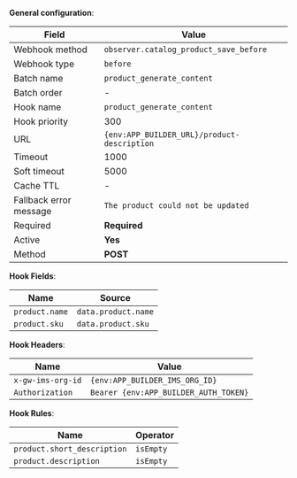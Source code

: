 **General configuration**:

Field | Value
--- | ---
Webhook method | `observer.catalog_product_save_before`
Webhook type | `before`
Batch name | `product_generate_content`
Batch order | -
Hook name | `product_generate_content`
Hook priority | 300
URL | `{env:APP_BUILDER_URL}/product-description`
Timeout | 1000
Soft timeout | 5000
Cache TTL | -
Fallback error message | `The product could not be updated`
Required | **Required**
Active | **Yes**
Method | **POST**

**Hook Fields**:

Name | Source
--- | ---
`product.name` | `data.product.name`
`product.sku` | `data.product.sku`

**Hook Headers**:

Name | Value
--- | ---
`x-gw-ims-org-id` | `{env:APP_BUILDER_IMS_ORG_ID}`
`Authorization` | `Bearer {env:APP_BUILDER_AUTH_TOKEN}`

**Hook Rules**:

Name | Operator
--- | ---
`product.short_description` | `isEmpty`
`product.description` | `isEmpty`
